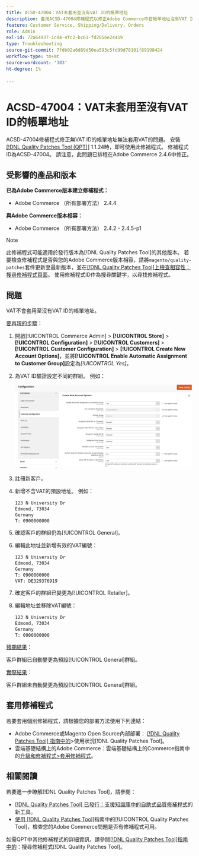 ```yaml
---
title: ACSD-47004：VAT未套用至沒有VAT ID的帳單地址
description: 套用ACSD-47004修補程式以修正Adobe Commerce中若帳單地址沒有VAT ID則未套用VAT的問題。
feature: Customer Service, Shipping/Delivery, Orders
role: Admin
exl-id: 72a64937-1c04-4fc2-bc61-fd2056e24419
type: Troubleshooting
source-git-commit: 7fdb02a6d89d50ea593c5fd99d78101f89198424
workflow-type: tm+mt
source-wordcount: '383'
ht-degree: 1%

---
```


# ACSD-47004：VAT未套用至沒有VAT ID的帳單地址

ACSD-47004修補程式修正無VAT ID的帳單地址無法套用VAT的問題。 安裝[[!DNL Quality Patches Tool (QPT)]](https://experienceleague.adobe.com/zh-hant/docs/commerce-operations/tools/quality-patches-tool/quality-patches-tool-to-self-serve-quality-patches) 1.1.24時，即可使用此修補程式。 修補程式ID為ACSD-47004。 請注意，此問題已排程在Adobe Commerce 2.4.6中修正。

## 受影響的產品和版本

**已為Adobe Commerce版本建立修補程式：**

* Adobe Commerce （所有部署方法） 2.4.4

**與Adobe Commerce版本相容：**

* Adobe Commerce （所有部署方法） 2.4.2 - 2.4.5-p1

>[!NOTE]
>
>此修補程式可能適用於發行版本為[!DNL Quality Patches Tool]的其他版本。 若要檢查修補程式是否與您的Adobe Commerce版本相容，請將`magento/quality-patches`套件更新至最新版本，並在[[!DNL Quality Patches Tool]上檢查相容性：搜尋修補程式頁面](https://experienceleague.adobe.com/tools/commerce-quality-patches/index.html?lang=zh-Hant)。 使用修補程式ID作為搜尋關鍵字，以尋找修補程式。

## 問題

VAT不會套用至沒有VAT ID的帳單地址。

<u>要再現的步驟</u>：

1. 開啟[!UICONTROL Commerce Admin] > **[!UICONTROL Store]** > **[!UICONTROL Configuration]** > **[!UICONTROL Customers]** > **[!UICONTROL Customer Configuration]** > **[!UICONTROL Create New Account Options]**，並將&#x200B;**[!UICONTROL Enable Automatic Assignment to Customer Group]**&#x200B;設定為&#x200B;*[!UICONTROL Yes]*。
1. 為VAT ID驗證設定不同的群組。 例如：

   ![VAT-ID驗證](/help/assets/tools/vat-id-validations.png)

1. 註冊新客戶。
1. 新增不含VAT的預設地址。 例如：

   ```
   123 N University Dr
   Edmond, 73034
   Germany
   T: 0900000000
   ```

1. 確認客戶的群組仍為[!UICONTROL General]。
1. 編輯此地址並新增有效的VAT編號：

   ```
   123 N University Dr
   Edmond, 73034
   Germany
   T: 0900000000
   VAT: DE329376919
   ```

1. 確定客戶的群組已變更為[!UICONTROL Retailer]。
1. 編輯地址並移除VAT編號：

   ```
   123 N University Dr
   Edmond, 73034
   Germany
   T: 0900000000
   ```

<u>預期結果</u>：

客戶群組已自動變更為預設[!UICONTROL General]群組。

<u>實際結果</u>：

客戶群組未自動變更為預設[!UICONTROL General]群組。

## 套用修補程式

若要套用個別修補程式，請根據您的部署方法使用下列連結：

* Adobe Commerce或Magento Open Source內部部署： [[!DNL Quality Patches Tool] 指南中的](/help/tools/quality-patches-tool/usage.md)>使用狀況[!DNL Quality Patches Tool]。
* 雲端基礎結構上的Adobe Commerce：雲端基礎結構上的Commerce指南中的[升級和修補程式>套用修補程式](https://experienceleague.adobe.com/docs/commerce-cloud-service/user-guide/develop/upgrade/apply-patches.html?lang=zh-Hant)。

## 相關閱讀

若要進一步瞭解[!DNL Quality Patches Tool]，請參閱：

* [[!DNL Quality Patches Tool] 已發行：支援知識庫中的自助式品質修補程式](https://experienceleague.adobe.com/zh-hant/docs/commerce-operations/tools/quality-patches-tool/quality-patches-tool-to-self-serve-quality-patches)的新工具。
* [使用 [!DNL Quality Patches Tool]](/help/tools/quality-patches-tool/patches-available-in-qpt/check-patch-for-magento-issue-with-magento-quality-patches.md)指南中的[!UICONTROL Quality Patches Tool]，檢查您的Adobe Commerce問題是否有修補程式可用。


如需QPT中其他修補程式的詳細資訊，請參閱[[!DNL Quality Patches Tool]指南中的](https://experienceleague.adobe.com/tools/commerce-quality-patches/index.html?lang=zh-Hant)：搜尋修補程式[!DNL Quality Patches Tool]。
